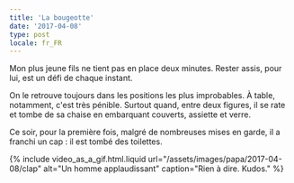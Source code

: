 ```yaml
---
title: 'La bougeotte'
date: '2017-04-08'
type: post
locale: fr_FR
---
```


Mon plus jeune fils ne tient pas en place deux minutes. Rester assis, pour lui, est un défi de chaque instant.

<!-- more -->

On le retrouve toujours dans les positions les plus improbables. À table, notamment, c'est très pénible. Surtout quand, entre deux figures, il se rate et tombe de sa chaise en embarquant couverts, assiette et verre.

Ce soir, pour la première fois, malgré de nombreuses mises en garde, il a franchi un cap : il est tombé des toilettes.

{% include video_as_a_gif.html.liquid
url="/assets/images/papa/2017-04-08/clap"
alt="Un homme applaudissant"
caption="Rien à dire. Kudos."
%}
